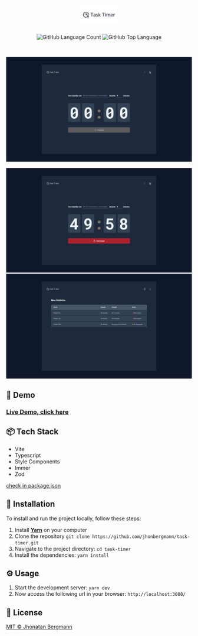 <h1 align="center">
  <img src="docs/assets/logo.png" width="100" alt="logo" >
</h1>

<p align="center">
  <img alt="GitHub Language Count" src="https://img.shields.io/github/languages/count/jhonbergmann/task-timer" />
  <img alt="GitHub Top Language" src="https://img.shields.io/github/languages/top/jhonbergmann/task-timer" />
</p>

<br>

<p align="center">
  <img src="docs/assets/screenshot-one.png" alt="" />
</p>

<p align="center">
  <img src="docs/assets/screenshot-two.png" alt="" />
  <img src="docs/assets/screenshot-three.png" alt="" />
</p>

## 🔺 Demo
### [Live Demo, click here](https://task-timer-lemon.vercel.app/)

## 📦 Tech Stack

- Vite
- Typescript
- Style Components
- Immer
- Zod

[check in package.json](/package.json)

## 🔩 Installation

To install and run the project locally, follow these steps:

1. Install [**Yarn**](https://yarnpkg.com/) on your computer
1. Clone the repository `git clone https://github.com/jhonbergmann/task-timer.git`
1. Navigate to the project directory: `cd task-timer`
1. Install the dependencies: `yarn install`

## ⚙️ Usage

1. Start the development server: `yarn dev`
1. Now access the following url in your browser: `http://localhost:3000/`

## 📝 License

[MIT © Jhonatan Bergmann](https://github.com/jhonbergmann/task-timer/blob/main/LICENSE)
